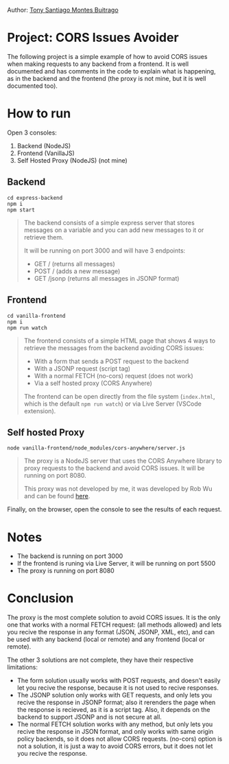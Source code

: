 Author: [Tony Santiago Montes Buitrago](mailto:santiago.montesb@gmail.com)

# Project: CORS Issues Avoider

The following project is a simple example of how to avoid CORS issues when making requests to any backend from a frontend. It is well documented and has comments in the code to explain what is happening, as in the backend and the frontend (the proxy is not mine, but it is well documented too).

# How to run

Open 3 consoles:
1. Backend (NodeJS)
2. Frontend (VanillaJS)
3. Self Hosted Proxy (NodeJS) (not mine)

## Backend

```batch
cd express-backend
npm i
npm start
```
> The backend consists of a simple express server that stores messages on a variable and you can add new messages to it or retrieve them.
> 
> It will be running on port 3000 and will have 3 endpoints:
> - GET / (returns all messages)
> - POST / (adds a new message)
> - GET /jsonp (returns all messages in JSONP format)

## Frontend
```batch
cd vanilla-frontend
npm i
npm run watch
```
> The frontend consists of a simple HTML page that shows 4 ways to retrieve the messages from the backend avoiding CORS issues:
> - With a form that sends a POST request to the backend
> - With a JSONP request (script tag)
> - With a normal FETCH (no-cors) request (does not work)
> - Via a self hosted proxy (CORS Anywhere)
>
> The frontend can be open directly from the file system (`index.html`, which is the default `npm run watch`) or via Live Server (VSCode extension).

## Self hosted Proxy
```batch
node vanilla-frontend/node_modules/cors-anywhere/server.js
```
> The proxy is a NodeJS server that uses the CORS Anywhere library to proxy requests to the backend and avoid CORS issues. It will be running on port 8080.
>
> This proxy was not developed by me, it was developed by Rob Wu and can be found [here](https://github.com/Rob--W/cors-anywhere/).

Finally, on the browser, open the console to see the results of each request.

# Notes

- The backend is running on port 3000
- If the frontend is runing via Live Server, it will be running on port 5500
- The proxy is running on port 8080

# Conclusion

The proxy is the most complete solution to avoid CORS issues. It is the only one that works with a normal FETCH request: (all methods allowed) and lets you recive the response in any format (JSON, JSONP, XML, etc), and can be used with any backend (local or remote) and any frontend (local or remote).

The other 3 solutions are not complete, they have their respective limitations:
- The form solution usually works with POST requests, and doesn't easily let you recive the response, because it is not used to recive responses.
- The JSONP solution only works with GET requests, and only lets you recive the response in JSONP format; also it rerenders the page when the response is recieved, as it is a script tag. Also, it depends on the backend to support JSONP and is not secure at all.
- The normal FETCH solution works with any method, but only lets you recive the response in JSON format, and only works with same origin policy backends, so it does not allow CORS requests. (no-cors) option is not a solution, it is just a way to avoid CORS errors, but it does not let you recive the response.

